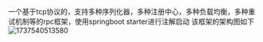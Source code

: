 一个基于tcp协议的，支持多种序列化器，多种注册中心，多种负载均衡，多种重试机制等的rpc框架，使用springboot starter进行注解启动
该框架的架构图如下
![1737540513580](https://github.com/user-attachments/assets/b763ce6c-a0f8-4c9d-a25c-7e66f48796a4)

